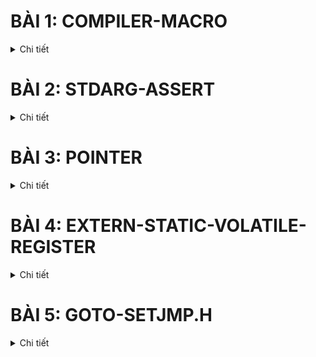 # BÀI 1: COMPILER-MACRO
<details><summary>Chi tiết</summary>
<p>
  
## 1. Compiler
<details><summary>Chi tiết</summary>
<p>
  
Compiler (trình biên dịch) là chương trình có nhiệm vụ xử lý chương trình ngôn ngữ bậc cao (C/C++, Python,...) thành ngôn ngữ bậc thấp hơn để máy tính thực thi (thường là ngôn ngữ máy).

Quá trình biên dịch gồm các giai đoạn như sau:

<p align="center">
  <img src="https://github.com/user-attachments/assets/68c4be2c-ee5b-41ab-9aeb-bd986aac8a4f" alt="Compiler Macro" width="500">
</p>

- Giai đoạn Preprocessor (Tiền xử lý): thực hiện nhận source code (bao gồm các file: .c,.h,.cpp,.hpp,...), xóa bỏ comment và xử lý các chỉ thị tiền xử lý và đầu ra là file .i.

  Lệnh thực hiện trên terminal:
  ```bash
  gcc -E main.c -o main.i
  ```
- Giai đoạn Compiler: chuyển từ ngôn ngữ bậc cao sang ngôn ngữ bậc thấp assembly, đầu vào là file .i đầu ra là file .s.

    Lệnh thực hiện trên terminal:
  ```bash
  gcc main.i -S -o main.s
  ```
- Giai đoạn Assembler: dịch chương trình sang mã máy 0 và 1, đầu vào là file .s đầu ra là file .o hay còn gọi là file Object.
  
  Lệnh thực hiện trên terminal:
  ```bash
  gcc - c main.s -o main.o
  ```
- Giai đoạn Linker: liên kết các file Object .0 lại thành một chương trình duy nhất.

   Lệnh thực hiện và chạy file trên terminal:
  ```bash
  gcc test1.o test2.o main.o -o main
  ./main
  ```
</p>
</details>

## 2. Macro
### Các chỉ thị tiền xử lý
<details><summary></summary>
<p>
Chỉ thị tiền xử lý là những chỉ thị cung cấp cho bộ tiền xử lý để xử lý những thông tin trước khi bắt đầu quá trình biên dịch. Các chỉ thị tiền xử lý bắt đầu với #:
- #include: mang toàn bộ mã nguồn của file được include vào file .i mà không cần viết lại, giúp chương trình dễ quản lý do phân chia thành các module.
   ```bash
   #include <stdio.h>
   #incldue "test1.h"
- #define: thay thế một đoạn chương trình bị lặp lại, không có kiểu dữ liệu. Việc sử dụng từ khóa #define để định nghĩa được gọi là Macro.
  ```bash
  #define PI 3.14
- #undef: để hủy định nghĩa một #define đã được định nghĩa trước đó.
  ```bash
  #include <stdio.h>
  #define MAX_SIZE 100
  
  int main() {
      printf("MAX_SIZE is defined as: %d\n", MAX_SIZE);
  
      // Bỏ định nghĩa của MAX_SIZE
      #undef MAX_SIZE
  
      // Định nghĩa lại MAX_SIZE với giá trị khác
      #define MAX_SIZE 50
  
      printf("MAX_SIZE is now redefined as: %d\n", MAX_SIZE);
  
      return 0;
  }
- #if, #elif, #else: để kiểm tra điều kiện của Macro.
  ```bash
  #include <stdio.h>

  // Định nghĩa một macro
  #define VERSION 3
  
  int main() {
      // Sử dụng #if, #elif, #else
      #if VERSION == 1                               // Điều kiện #if sai, nếu không còn kiểm tra điều kiện nào nữa đi tới #endif luôn
          printf("This is version 1.\n");
      #elif VERSION == 2                             // Tiếp tục kiểm tra với #elif
          printf("This is version 2.\n");            
      #else                                          // Không có điều kiện nào ở trên đúng
          printf("This is another version.\n");
      #endif
  
      return 0;
  }

- #ifdef, #ifndef: kiểm tra xem macro này đã hoặc chưa được định nghĩa ("đã" ứng với #ifdef và "chưa" ứng với #ifndef) hay chưa nếu đúng như vậy thì mã phía sau sẽ được biên dịch.
  ```bash
  #include <stdio.h>

  // Định nghĩa một macro
  #define FEATURE_ENABLED
  
  int main() {
      // Kiểm tra xem FEATURE_ENABLED đã được định nghĩa đúng không?
      #ifdef FEATURE_ENABLED
          printf("Feature is enabled.\n");
      #endif
  
      // Kiểm tra xem ANOTHER_FEATURE chưa được định nghĩa đúng không?
      #ifndef ANOTHER_FEATURE
          printf("Another feature is not enabled.\n");
      #endif
  
      return 0;
  }
  ```
</p>
</details>

### Macro function
<details><summary></summary>
<p>
Macro function là khi đoạn chương trình #define là một hàm có tham số truyền vào. Nếu macro function có nhiều dòng thì cuối các dòng kết thúc bằng kí tự \ và dòng cuối cùng không cần.
  
  ```bash
  #include <stdio.h>
  
  #define DISPLAY_SUM(a,b)                        \
  printf("This is macro to sum 2 number\n");      \
  printf("Result is: %d", a+b);
  
  int main() {
      DISPLAY_SUM(5,6);
      return 0;
  }
  ```
- Ưu điểm của macro function so với một function là không tối ưu về bộ nhớ trên RAM nhưng tối ưu về tốc độ. Cụ thể hơn khi viết một function, thì function đó sẽ được lưu vào một vùng nhớ. Khi function được gọi ra trong main(), programe counter sẽ lưu địa chỉ hiện tại vào stack pointer và trỏ đến từng địa chỉ của vùng nhớ chứa function. Còn macro function thì thay thế trực tiếp vô luôn, tuy chiếm một bộ nhớ trên RAM và không cần các các bước như trên nhưng tốc độ lại nhanh hơn.

</p>
</details>

### Toán tử trong macro
<details><summary></summary>
<p>
Toán tử #: tự chuẩn hóa kiểu chuỗi cho tham số nhập vào.

Toán tử ##: nối các chuỗi lại với nhau.
```bash
  #include <stdio.h>
  
  // Sử dụng toán tử tự chuẩn hóa 
  #define CREATE_FUNC(func, cmd)  \
  void func() {                   \
      printf(#cmd);               \
      printf("\n");               \
  }
  
  // Sử dụng toán tử nối chuỗi
  #define CREATE_VAR(name)        \
  int int_##name;                 
  
  CREATE_FUNC (test1, this is function test1); 
  CREATE_VAR(test);
  
  int main() {
      return 0;
  }
```
Kết quả trong file .i:
```bash
void test1() { printf("this is function test1"); printf("\n"); };
int int_test;
```
</p>
</details>

### Variadic macro
<details><summary></summary>
<p>
Là loại macro có thể chấp nhận một số lượng tham số không xác định, cho phép bạn truyền vào bất kỳ số lượng đối số nào khi sử dụng macro.
  
```bash
#include <stdio.h>

// Định nghĩa một variadic macro
#define PRINT_ARGS(format, ...) printf(format, __VA_ARGS__)

int main() {
    // Sử dụng variadic macro để in ra các giá trị
    PRINT_ARGS("This is a variadic macro example: %d, %f\n", 42, 3.14);

    return 0;
}
```

</p>
</details>

</p>
</details>

# BÀI 2: STDARG-ASSERT
<details><summary>Chi tiết</summary>
<p>
  
## 1. Thư viện STDARG
<details><summary>Chi tiết</summary>
<p>
	
Thư viện stdarg.h hỗ trợ viết function với số lượng tham số không xác định. Thư viện này cung cấp một số từ khóa như sau:
- va_list va: va_list là một kiểu dữ liệu của tập hợp các đối số không xác định được đặt tên là va. (Bản chất nó giống như con trỏ lưu kiểu dữ liệu: typedef char* va_list;).

- va_start(va, count): hàm này mang các kí tự vào chuỗi va. (Cách hoạt động của nó là sẽ tạo một con trỏ có giá trị bằng địa chỉ kí tự đầu tiên của chuỗi không xác định và thực hiện vòng lặp so sánh các kí tự trong chuỗi có giống với từng kí tự của label count không và con trỏ địa chỉ tăng dần dần ứng với địa chỉ của các kí tự tiếp theo của chuỗi . Sau khi xác định được kí tự giống với label count thì mới bắt đầu mang các kí tự sau dấu , vào chuỗi va.
  
- va_arg(va, type): lấy giá trị của tham số tiếp theo từ chuỗi va và ép kiểu nó sang kiểu dữ liệu được chỉ định. Khi gọi hàm va_arg(va, type) thì nó đọc giá trị tại ô phía sau va_start và trỏ tới ô tiếp theo.

- va_end(va_list ap): kết thúc việc sử dụng danh sách đối số biến đổi, giải phóng bộ nhớ.

Ví dụ nhập vào 5 tham số:
  ```bash
  #include <stdio.h>
  #include <stdarg.h>
  
  void display(int count, ...) {
      va_list av;
      va_start(av, count);
     
      for (int i = 0; i < count; i++) {
          printf("Value at %d: %d\n", i, va_arg(av,int)); 
      }
  
      va_end(va);
  }
  
  int main()
  {
      // Số lượng tham số là 5
      display(5, 6, 8, 15, 10, 13);
  
      return 0;
  }
  ```
Output:
  ```bash
  Value at 0: 6
  Value at 1: 8
  Value at 2: 15
  Value at 3: 10
  Value at 4: 13
  ```
</p>
</details>

## 2. Thư viện ASSERT
<details><summary>Chi tiết</summary>
<p>
	
Thư viện assert.h là thư viện để hỗ trợ debug chương trình.

- Hàm assert(): dùng để kiểm tra điều kiện, nếu điều kiện đúng thì chương trình tiếp tục thực thi còn sai thì dừng chương trình và báo lỗi. 

Code mẫu báo lỗi chia cho 0: 
  ```bash
  #include <stdio.h>
  #include <assert.h>
  
  double thuong(int a, int b){
      assert( b != 0 && "Mẫu bằng 0");
      return (double) a/b;
  }
  
  int main(int argc, char const*argv[])
  {
      printf("Thuong: %f\n", thuong(6, 0)); 
      return 0;
  }
  ```
Báo lỗi như sau:
  ```bash
  Assertion failed: b != 0 && "Mẫu bằng 0", file tempCodeRunnerFile.c, line 5
  ```
- Thường thấy hơn sẽ sử dụng macro để định nghĩa một lỗi.
  ```bash
  #include <stdio.h>
  #include <assert.h>
  #define LOG(condition, cmd) assert(condition && #cmd)
  
  double thuong(int a, int b){
      LOG(b != 0, "Mau bang bang 0");
  }
  
  int main(int argc, char const *argv[])
  {
      thuong(6,0);
      return 0;
  }
  ```
  
</p>
</details>

</p>
</details>

# BÀI 3: POINTER
<details><summary>Chi tiết</summary>
<p>
  
## 1. Định nghĩa con trỏ
<details><summary>Chi tiết</summary>
<p>
  
Con trỏ (pointer) là một biến chứa địa chỉ của một đối tượng khác (đối tượng ở đây có thể là: biến, hàm, mảng,...).

**Cú pháp:**
   ```bash
  int   *ptr;        // con trỏ kiểu int
  char  *ptr_char;   // con trỏ kiểu char
  float *ptr_float;  // con trỏ kiểu float
  ```
**Ví dụ:**
   ```bash
  #include <stdio.h>
  
  int a = 10;
  int *ptr = &a;                 // toán tử lấy địa chỉ &
  int *ptr1 = (int*)0x01101010;  // phải ép kiểu khi gán trực tiếp cho địa chỉ
  
  int main(int argc, char const*argv[]){
      printf("Dia chi a: %p\n", &a);
      printf("Gia tri ptr: %p\n", ptr); 
      printf("Gia tri ptr1: %p\n", ptr1); 
      return 0;
  }
  ```
**Kết quả:**
  ```bash
  > Dia chi a: 00007FF7960F3000  
  > Gia tri ptr: 00007FF7960F3000
  > Gia tri ptr1: 0000000001101010
  ```
**Kích thước của con trỏ phụ thuộc vào kiến trúc vi xử lý.**

Hệ thống 32 – bit, kích thước của con trỏ là 4 byte.

Hệ thống 64 – bit, kích thước của con trỏ là 8 byte.

  ```bash
  #include <stdio.h>
  #include <stdbool.h>
  
  int main(int argc, char const *argv[]){
      printf("%d bytes\n", sizeof(int *));              // 8bytes
      printf("%d bytes\n", sizeof(char *));             // 8bytes
      printf("%d bytes\n", sizeof(float *));            // 8bytes
      printf("%d bytes\n", sizeof(double *));           // 8bytes
      printf("%d bytes\n", sizeof(long *));             // 8bytes
      printf("%d bytes\n", sizeof(short *));            // 8bytes
      printf("%d bytes\n", sizeof(long long *));        // 8bytes
      printf("%d bytes\n", sizeof(bool *));             // 8bytes
      return 0;
  }
  ```
</p>
</details>

## 2. Các kiểu con trỏ
### Function pointer (Con trỏ hàm)
<details><summary>Chi tiết</summary>
<p>
  
Con trỏ hàm là một biến giữ địa chỉ của hàm.

**Cú pháp:**
  ```bash
  void (*ptr)(int, double);  
  ```
  - Con trỏ ptr trỏ đến hàm kiểu trả về là `void` (ngoài ra còn có thể là `int`,...), tham số truyền vào là kiểu `int` và `double`.
  - Các hàm nào có cùng cú pháp trong cùng một chương trình, con trỏ đều trỏ đến được.
    
**Ví dụ:**
  ```bash
  #include <stdio.h>
  #include <assert.h>
  
  void chao() {
      printf("Hello!\n");
  }
  
  void chia(int a, int b) {
      assert(b != 0);
      printf("Thuong %d va %d: %f\n", a, b, (double)a / (double)b);
  }
  
  int main(int argc, char const *argv[]){
      // Khai báo con trỏ hàm
      void (*ptr0)();
      void (*ptr1)(int, int);
  
      // Gán địa chỉ của hàm cho con trỏ hàm
      ptr0 = chao;
      ptr1 = &chia;
  
      // Gọi hàm ra
      ptr0();
      ptr1(8, 2);

      // Gọi hàm ra
      (*ptr0)();
      (*ptr1)(8, 2);
  
      return 0;
  }
  ```
**Kết quả:**
  ```bash
  > Hello!
  > Thuong 8 va 2: 4.000000
  > Hello!
  > Thuong 8 va 2: 4.000000
  ```
**Ví dụ sử dụng mảng lưu địa chỉ nhiều con trỏ hàm:**
  ```bash
  #include <stdio.h>
  #include <assert.h>
  
  void tong(int a, int b) {
      printf("Tong %d va %d: %d\n", a, b, a + b);
  }
  
  void hieu(int a, int b) {
      printf("Hieu %d va %d: %d\n", a, b, a - b);
  }
  
  void tich(int a, int b) {
      printf("Tich %d va %d: %d\n", a, b, a * b);
  }
  
  void thuong(int a, int b) {
      assert(b != 0);
      printf("Thuong %d va %d: %d\n", a, b, a / b);
  }
  
  int main(int argc, char const *argv[]){
      // Khai báo con trỏ hàm
      void (*array[])(int, int)={&tong,&hieu,&tich,&thuong};
      //void (*array[4])(int, int)={&tong,&hieu,&tich,&thuong};
  
      // Tính
      array[0](1,1);
      array[1](1,1);
      return 0;
  }
  ```
**Kết quả:**
  ```bash
  > Tong 1 va 1: 2
  > Hieu 1 va 1: 0
  ```
**ỨNG DỤNG CON TRỎ HÀM: Tham số truyền vào hàm là một hàm khác.**
  ```bash
  #include <stdio.h>
  #include <assert.h>
  
  void tong(int a, int b) {
      printf("Tong %d va %d: %d\n", a, b, a + b);
  }
  
  void tinhToan(void (*ptr)(int, int), int a, int b) {
      printf("Thuc hien phep toan duoi:\n");
      ptr(a, b);
  }
  
  int main(int argc, char const *argv[]){
      // Gọi hàm
      tinhToan(&tong, 5, 3);
      return 0;
  }
  ```
</p>
</details>

### Void pointer (Con trỏ void)
<details><summary>Chi tiết</summary>
<p>

Void pointer là một con trỏ có thể trỏ đến bất kỳ kiểu dữ liệu nào. 

**Cú pháp:**
  ```bash
  void *ptr; 
  ```

Khi in ra giá trị được void point trỏ đến, do nó không biết kiểu dữ liệu của giá trị được trỏ đến nên phải ép kiểu con trỏ void thành con trỏ kiểu đó trước rồi mới giải tham chiếu (Vd: `*(int*)ptr`).
  
**Ví dụ:**
  ```bash
  #include <stdio.h>
  
  void tong(int a, int b) {
      printf("Tong cua %d va %d la: %d\n", a, b, a + b);
  }
  
  int main(int argc, char const *argv[]) {
      int a = 10;
      double b = 20.5;
      char c = 'X';
  
      void *ptr;
  
      // Trỏ đến biến kiểu int
      ptr = &a;
      printf("Gia tri cua a = %d\n", *(int*)ptr);       // Ép kiểu và giải tham chiếu
  
      // Trỏ đến biến kiểu double
      ptr = &b;
      printf("Gia tri cua b = %.2f\n", *(double*)ptr);  // Ép kiểu và giải tham chiếu
  
      // Trỏ đến biến kiểu char
      ptr = &c;
      printf("Gia tri cua c = %c\n", *(char*)ptr);      // Ép kiểu và giải tham chiếu

      // Trỏ đến hàm
      ptr = &tong;
      ((void (*)(int, int))ptr)(9, 3);                  // Ép kiểu về con trỏ hàm
  
      return 0;
  }
  ```
**Kết quả:**
  ```bash
  > Gia tri cua a = 10
  > Gia tri cua b = 20.50
  > Gia tri cua c = X
  > Tong cua 9 va 3 la: 12
  ```
</p>
</details>

### NULL pointer (Con trỏ NULL)
<details><summary>Chi tiết</summary>
<p>

Con trỏ NULL  là một con trỏ không trỏ đến đối tượng nào hết. Nó có địa chỉ và giá trị bằng 0.

Khi khai báo con trỏ mà chưa sử dụng ngay hoặc sử dụng xong thì phải gán NULL.

**Cú pháp:**
  ```bash
  int *ptr_null = NULL;
  //  ptr_null = 0x00: địa chỉ khởi tạo
  // *ptr_null = 0   : giá trị tại địa chỉ khởi tạo
  ```

</p>
</details>

### Pointer to constant (Con trỏ hằng)
<details><summary>Chi tiết</summary>
<p>

Con trỏ hằng là con trỏ **chỉ có thể đọc giá trị tại địa chỉ mà nó trỏ đến**, nghĩa là không được phép dùng toán tử giải tham chiếu `*` truy cập đến địa chỉ để thay đổi giá trị.

**Cú pháp:**
  ```bash
  <data_type> const *ptr_const; 
  const <data_type> *ptr_const;
  ```
**Ví dụ**
  ```bash
  #include <stdio.h>
  
  int value = 10;
  const int *ptr_const = &value;
  
  int main(int argc, char const *argv[]){
      printf("%p\n", ptr_const);
      printf("%d\n", *ptr_const);

      // Lỗi: Không được phép thay đổi giá trị của con trỏ hằng!
      *ptr_const = 20;
      printf("%d\n", *ptr_const);
      return 0;
  }
  ```
Kết quả sau khi chạy sẽ gặp lỗi: ```assignment of read-only location '*ptr_const'```

</p>
</details>

### Constant pointer (Hằng con trỏ)
<details><summary>Chi tiết</summary>
<p>
  
Hằng con trỏ là một con trỏ mà **trỏ đến 1 địa chỉ cố định**, nghĩa là khi con trỏ này được khởi tạo thì nó sẽ không thể trỏ tới địa chỉ khác.

Hằng con trỏ cho phép dùng toán tử giải tham chiếu `*` để thay đổi giá trị.

**Cú pháp:**
  ```bash
  <data_type> *const const_ptr = &value;
  ```
**Ví dụ**
  ```cpp
  #include <stdio.h>
  
  int value1 = 10;
  int value2 = 20;
  int *const const_ptr = &value1;
  
  int main(int argc, char const *argv[]){
      printf("%p\n", const_ptr);
      printf("%d\n", *const_ptr);
  
      const_ptr = &value2;
      printf("%p\n", const_ptr);
      return 0;
  }
  ```
Kết quả sau khi chạy sẽ gặp lỗi: ```assignment of read-only variable 'const_ptr'```

</p>
</details>

### Pointer to pointer (Con trỏ trỏ đến con trỏ)
<details><summary>Chi tiết</summary>
<p>

Con trỏ đến con trỏ là một kiểu dữ liệu trong ngôn ngữ lập trình cho phép bạn lưu trữ địa chỉ của một con trỏ.

Con trỏ đến con trỏ cung cấp một cấp bậc trỏ mới, cho phép bạn thay đổi giá trị của con trỏ gốc.

Cấp bậc này có thể hữu ích trong nhiều tình huống, đặc biệt là khi bạn làm việc với các hàm cần thay đổi giá trị của con trỏ.

**Cú pháp:**
  ```bash
  int **ptp = &p;
  ```
**Ví dụ:**
  ```bash
  #include <stdio.h>
  
  int main() {
      int value = 42;
      int *ptr1 = &value;  // Con trỏ thường trỏ đến một biến
  
      int **ptr2 = &ptr1;  // Con trỏ đến con trỏ
  
      /*
          **ptr2 = &ptr1
          ptr2 = &ptr1;
          *ptr2 = ptr1 = &value;
          **ptr2 = *ptr1 = value
      */
  
      printf("address of value: %p\n", &value);
      printf("value of ptr1: %p\n", ptr1);
  
      printf("address of ptr1: %p\n", &ptr1);
      printf("value of ptr2: %p\n", ptr2);
  
      printf("dereference ptr2 first time: %p\n", *ptr2);
      printf("dereference ptr2 second time: %d\n", **ptr2);
  
      return 0;
  }
  ```
**Kết quả:**
  ```bash
  address of value: 000000E6425FF904
  value of ptr1: 000000E6425FF904
  address of ptr1: 000000E6425FF8F8
  value of ptr2: 000000E6425FF8F8
  dereference ptr2 first time: 000000E6425FF904
  dereference ptr2 second time: 42
  ```

</p>
</details>

</p>
</details>

# BÀI 4: EXTERN-STATIC-VOLATILE-REGISTER
<details><summary>Chi tiết</summary>
<p>

## 1. Extern
<details><summary>Chi tiết</summary>
<p>
  
Từ khóa `extern` được sử dụng để khai báo rằng một **biến hoặc một hàm** được định nghĩa ở một nơi khác (thường là trong một tệp khác). 

Từ khóa `extern` không tạo ra một biến mới mà chỉ thông báo cho trình biên dịch rằng **biến hoặc một hàm** này đã được định nghĩa ở nơi khác và có thể được sử dụng trong tệp hiện tại.

**Ví dụ file main.c:**
  ```bash
  #include <stdio.h>
  
  int value = 90;
  extern void display();
  
  int main(){
  	printf("hello\n");
  	display();
  }
  ```
**Ở file other.c:**
  ```bash
  #include <stdio.h>
  
  extern int value;
  void display()
  {
  	printf("value: %d\n", value);
  }
  ```
</p>
</details>

## 2. Static
### Static local variables
<details><summary>Chi tiết</summary>
<p>
	
Biến cục bộ tĩnh (Static local variables) là các biến được khai báo với từ khóa `static` ở **trong phạm vi của một hàm**. Nó có những tính chất đặc biệt như sau:

  - **Tồn tại trong suốt vòng đời của chương trình**: Biến cục bộ tĩnh được khai báo bên trong một hàm và chỉ có thể truy cập được từ trong hàm đó, sau khi hàm kết thúc nó không bị phóng bộ nhớ. Thay vào đó, nó vẫn tồn tại trong suốt thời gian chạy của chương trình và giữ lại giá trị của nó giữa các lần gọi hàm.
    
  - **Chỉ khởi tạo một lần**: Biến cục bộ tĩnh chỉ được khởi tạo một lần duy nhất, vào lần đầu tiên hàm được gọi. Sau đó, biến này sẽ giữ nguyên giá trị của nó từ lần cuối cùng hàm được gọi và không được khởi tạo lại trong các lần gọi tiếp theo.

**Ví dụ biến cục bộ tĩnh:**
  ```bash
  #include <stdio.h>
  
  void exampleFunction() {
      static int count = 0;  // Biến static giữ giá trị qua các lần gọi hàm
      count++;
      printf("Count: %d\n", count);
  }
  
  int main() {
      exampleFunction();  // In ra lần 1
      exampleFunction();  // In ra lần 2
      exampleFunction();  // In ra lần 3
      return 0;
  }
  ```
**Kết quả:**
  ```bash
  > Count: 1
  > Count: 2
  > Count: 3
  ```

</p>
</details>

### Static global variables
<details><summary>Chi tiết</summary>
<p>
	
Biến toàn cục tĩnh (Static global variables) là các biến được khai báo với từ khóa `static` ở **ngoài tất cả các hàm** (tức là trong phạm vi toàn cục của file). Nó có những tính chất đặc biệt như sau:
  - **Phạm vi truy cập chỉ giới hạn trong file**: Biến toàn cục tĩnh chỉ có thể truy cập được trong file nơi nó được khai báo. Có nghĩa là các biến này không thể được sử dụng bởi các file khác, ngay cả khi chúng được khai báo là `extern`. Khác với biến toàn cục không có từ khóa `static`, có thể được truy cập từ các file khác nếu được khai báo `extern`.
  - **Thời gian tồn tại**: Biến toàn cục tĩnh có thời gian tồn tại từ khi chương trình bắt đầu cho đến khi chương trình kết thúc, tương tự như các biến toàn cục thông thường. Giá trị của chúng được duy trì trong suốt thời gian chạy của chương trình. Chỉ khởi tạo một lần duy nhất trước khi chương trình bắt đầu thực thi.

**Ví dụ file main.c:**
  ```bash
  #include <stdio.h>
  
  extern void display();
  //extern int s_g_value;      // Không được phép, vì s_g_value là biến toàn cục tĩnh của file other.c!!
  extern int g_value;
  
  int main()
  {
  	printf("hello\n");
  	g_value = 40;
  	
  	display();
  
  	return 0;
  }
  ```
**Ở file other.c:**
```bash
#include <stdio.h>

int g_value = 30;
static int s_g_value = 20;

void display()
{
	printf("static global value: %d\n", s_g_value);
	printf("global value: %d\n", g_value);
}
```

</p>
</details>

## 3. Volatile 
<details><summary>Chi tiết</summary>
<p>
  
Từ khóa `volatile` được sử dụng để thông báo cho trình biên dịch rằng giá trị của một biến có thể thay đổi bất kỳ lúc nào, trình biên dịch không được tối ưu hóa hoặc xóa bỏ các thao tác trên biến đó.

Sau đây là một trường hợp đơn giản trong nhúng mà việc khai báo biến `volatile` rất cần thiết để tránh những lỗi sai khó phát hiện do tính năng optimization của compiler:

**Thanh ghi ngoại vi có ánh xạ đến ô nhớ**

Các thiết bị ngoại vi (GPIO, UART, ...) chứa các thanh ghi mà giá trị của nó có thể thay đổi ngoài ý muốn của dòng chương trình, đặc biệt là những thanh ghi trạng thái.

Ví dụ: đợi một nút bấm, với địa chỉ thanh ghi GPIO tương ứng nút bấm được định nghĩa như sau:

```bash
/* Input data register address */
volatile uint32_t* button = (volatile uint32_t*)0x40020810;
...
while ((*button & (1 << 13)) == 0);
```

Ở đây nếu không có `volatile`, con trỏ button sẽ đọc giá trị tại địa chỉ `0x40020810` (và giá trị này mắc định đang là 0).

Khi đó compiler sẽ tối ưu - optimize điều kiện trong câu lệnh sau trở thành `while ((0 & (1 << 13)) == 0);`

Tức là `while (1);`

Vòng lặp này đương nhiên không bao giờ dừng lại => Bug!

</p>
</details>

## 4. Register
<details><summary>Chi tiết</summary>
<p>
  
 Từ khóa `register` được sử dụng để yêu cầu trình biên dịch lưu trữ một biến trong các thanh ghi của bộ xử lý thay vì trong bộ nhớ RAM. 
  
<p align="center">
  <img src="https://github.com/user-attachments/assets/6fad29a3-47b2-41f3-98dd-cb39a7b65f8f" alt="Image description">
</p>

Cơ chế tính toán của máy tính:

  - ALU (Arithmetic Logic Unit) nhận dữ liệu từ các thanh ghi (register) hoặc từ bộ nhớ (RAM).
  - ALU thực hiện phép toán.
  - Kết quả của phép toán được gửi và lưu lại về thanh ghi hoặc RAM.
    
Từ khóa `register` làm tăng tốc độ truy cập biến, vì truy cập vào các thanh ghi nhanh hơn nhiều so với truy cập vào bộ nhớ RAM.

**Kiểm tra tốc độ chương trình khi lưu biến trong thanh ghi và trong RAM:**
  ```bash
  #include <stdio.h>
  #include <time.h>
  
  int main(int argc, char const *argv[])
  {
      unsigned long i;                // Lưu trong RAM
      //register unsigned long i;     // Lưu trong thanh ghi
  
      clock_t start, end;
  
      start = clock();
  
      for ( i = 0; i < 99999999; i++);
  
      end = clock();
  
      printf("Time: %f\n", (double)(end - start)/1000);
      
      return 0;
  }
  ```
**Kết quả:**
  ```bash
  > Time: 0.144000    // Lưu trong RAM
  > Time: 0.054000    // Lưu trong thanh ghi
  ```
</p>
</details>

</p>
</details>

# BÀI 5: GOTO-SETJMP.H
<details><summary>Chi tiết</summary>
<p>
  
## Goto
<details><summary>Chi tiết</summary>
<p>
	
Từ khóa `goto` được sử dụng để nhảy đến vị trí bất kì tùy vào label chỉ **trong cùng một hàm**.

**Ví dụ:**
	```bash
	#include <stdio.h>
	
	int main() {
	    int num = 0;
	    while (num < 10) {
	        if (num == 5)
	            goto end; 				// Nhảy đến label 'end' khi num bằng 5
	        printf("Number: %d\n", num);
	        num++;
	    }
	
	end:						// Label 'end'
	    printf("This is the end.\n");
	
	    return 0;
	}
	```
</p>
</details>

</p>
</details>

